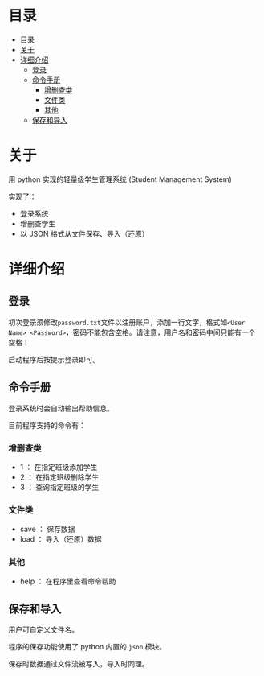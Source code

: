 # 目录

- [目录](#目录)
- [关于](#关于)
- [详细介绍](#详细介绍)
  - [登录](#登录)
  - [命令手册](#命令手册)
    - [增删查类](#增删查类)
    - [文件类](#文件类)
    - [其他](#其他)
  - [保存和导入](#保存和导入)

# 关于

用 python 实现的轻量级学生管理系统 (Student Management System)

实现了：

- 登录系统
- 增删查学生
- 以 JSON 格式从文件保存、导入（还原）

# 详细介绍

## 登录

初次登录须修改`password.txt`文件以注册账户，添加一行文字，格式如`<User Name> <Password>`，密码不能包含空格。请注意，用户名和密码中间只能有一个空格！

启动程序后按提示登录即可。

## 命令手册

登录系统时会自动输出帮助信息。

目前程序支持的命令有：

### 增删查类

- 1 ： 在指定班级添加学生
- 2 ： 在指定班级删除学生
- 3 ： 查询指定班级的学生

### 文件类

- save ： 保存数据
- load ： 导入（还原）数据

### 其他

- help ： 在程序里查看命令帮助

## 保存和导入

用户可自定义文件名。

程序的保存功能使用了 python 内置的 `json` 模块。

保存时数据通过文件流被写入，导入时同理。